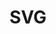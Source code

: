 ---
colors: ["#ffb13b", "#005a9c"]
font:
  name:
  url:
  myfonts:
guide: https://www.w3.org/2009/08/svg-logos.html
images:
- w3_svg-ar21.svg
- w3_svg-icon.svg
- w3_svg-official.svg
- w3_svg-tile.svg
- w3_svg-vertical.svg
logohandle: w3_svg
sort: svg
supertinyicon: '-'
title: SVG
website: https://www.w3.org/Graphics/SVG/
wikipedia: https://en.wikipedia.org/wiki/Scalable_Vector_Graphics
---